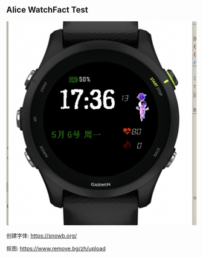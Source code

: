 ## Alice WatchFact Test

![Image of WatchFace](resources/drawables/image.png)

创建字体: <https://snowb.org/>

抠图: <https://www.remove.bg/zh/upload>
